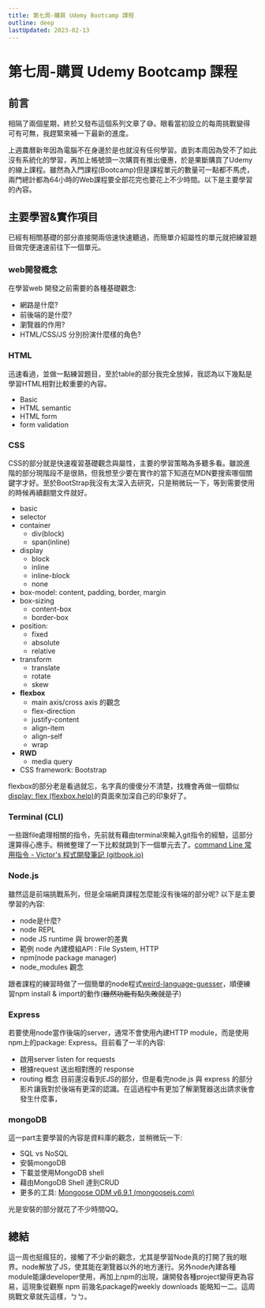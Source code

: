 ```yaml
---
title: 第七周-購買 Udemy Bootcamp 課程
outline: deep
lastUpdated: 2023-02-13
---
```

# 第七周-購買 Udemy Bootcamp 課程
## 前言

相隔了兩個星期，終於又發布這個系列文章了😅。眼看當初設立的每周挑戰變得可有可無，我趕緊來補一下最新的進度。

上週農曆新年因為電腦不在身邊於是也就沒有任何學習。直到本周因為受不了如此沒有系統化的學習，再加上帳號頭一次購買有推出優惠，於是果斷購買了Udemy的線上課程。雖然為入門課程(Bootcamp)但是課程單元的數量可一點都不馬虎，兩門總計都為64小時的Web課程要全部花完也要花上不少時間。以下是主要學習的內容。

## 主要學習&實作項目
已經有相關基礎的部分直接開兩倍速快速聽過，而簡單介紹屬性的單元就把練習題目做完便速速前往下一個單元。

### web開發概念
在學習web 開發之前需要的各種基礎觀念:
- 網路是什麼?
- 前後端的是什麼?
- 瀏覽器的作用?
- HTML/CSS/JS 分別扮演什麼樣的角色?

### HTML
迅速看過，並做一點練習題目，至於table的部分我完全放掉，我認為以下幾點是學習HTML相對比較重要的內容。
- Basic
- HTML semantic
- HTML form
- form validation

### CSS
CSS的部分就是快速複習基礎觀念與屬性，主要的學習策略為多聽多看。雖說進階的部分現階段不是很熟，但我想至少要在實作的當下知道在MDN要搜索哪個關鍵字才好。至於BootStrap我沒有太深入去研究，只是稍微玩一下，等到需要使用的時候再續翻閱文件就好。
- basic
- selector
- container
	- div(block)
	- span(inline)
- display
	- block
	- inline
	- inline-block
	- none
- box-model: content, padding, border, margin
- box-sizing
	- content-box
	- border-box
- position:
	- fixed
	- absolute
	- relative
- transform
	- translate
	- rotate
	- skew
- **flexbox**
	- main axis/cross axis 的觀念
	- flex-direction
	- justify-content
	- align-item
	- align-self
	- wrap
- **RWD**
	- media query
- CSS framework: Bootstrap

flexbox的部分老是看過就忘，名字真的傻傻分不清楚，找機會再做一個類似[display: flex (flexbox.help)](https://flexbox.help/)的頁面來加深自己的印象好了。

### Terminal (CLI)
一些跟file處理相關的指令，先前就有藉由terminal來輸入git指令的經驗，這部分還算得心應手。稍微整理了一下比較就跳到下一個單元去了。[command Line 常用指令 - Victor's 程式開發筆記 (gitbook.io)](https://victorchao996.gitbook.io/personal-notes/jie-shao-an-zhuang-zhi-ling/command-line-chang-yong-zhi-ling)

### Node.js
雖然這是前端挑戰系列，但是全端網頁課程怎麼能沒有後端的部分呢? 以下是主要學習的內容:
- node是什麼?
- node REPL
- node JS runtime 與 brower的差異
- 範例 node 內建模組API : File System, HTTP
- npm(node package manager)
- node_modules 觀念

跟者課程的練習時做了一個簡單的node程式[weird-language-guesser](https://github.com/VictorChao996/weird-language-guesser)，順便練習npm install & import的動作(~~雖然功能有點失敗就是了~~)

### Express
若要使用node當作後端的server，通常不會使用內建HTTP module，而是使用npm上的package: Express。目前看了一半的內容:
- 啟用server listen for requests
- 根據request 送出相對應的 response
- routing 概念
目前還沒看到EJS的部分，但是看完node.js 與 express 的部分影片讓我對於後端有更深的認識。在這過程中有更加了解瀏覽器送出請求後會發生什麼事，

### mongoDB
這一part主要學習的內容是資料庫的觀念，並稍微玩一下:
- SQL vs NoSQL
- 安裝mongoDB
- 下載並使用MongoDB shell
- 藉由MongoDB Shell 達到CRUD
- 更多的工具: [Mongoose ODM v6.9.1 (mongoosejs.com)](https://mongoosejs.com/)

光是安裝的部分就花了不少時間QQ。

## 總結
這一周也挺瘋狂的，接觸了不少新的觀念，尤其是學習Node真的打開了我的眼界。node解放了JS，使其能在瀏覽器以外的地方運行。另外node內建各種module能讓developer使用，再加上npm的出現，讓開發各種project變得更為容易，這現象從觀察 npm 前幾名package的weekly downloads 能略知一二。這周挑戰文章就先這樣，ㄅㄅ。
